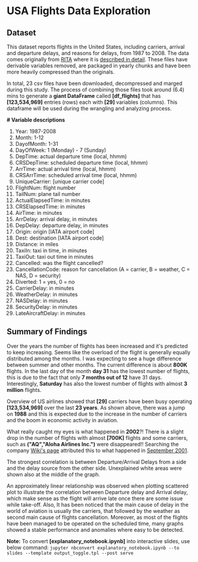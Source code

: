 # USA Flights Data Exploration

## Dataset

This dataset reports flights in the United States, including carriers, arrival and departure delays, and reasons for delays, from 1987 to 2008. The data comes originally from [RITA](https://www.transtats.bts.gov/OT_Delay/OT_DelayCause1.asp) where it is [described in detail](https://www.transtats.bts.gov/Fields.asp?Table_ID=236). These files have derivable variables removed, are packaged in yearly chunks and have been more heavily compressed than the originals.

In total, 23 csv files have been downloaded, decompressed and marged during this study. The process of combining those files took around (6.4) mins to generate a **giant DataFrame** called __[df_flights]__ that has **[123,534,969]** entries (rows) each with **[29]** variables (columns). This dataframe will be used during the wrangling and analyzing process.

**# Variable descriptions**

1. Year: 1987-2008
2. Month: 1-12
3. DayofMonth: 1-31
4. DayOfWeek: 1 (Monday) - 7 (Sunday)
5. DepTime: actual departure time (local, hhmm)
6. CRSDepTime: scheduled departure time (local, hhmm)
7. ArrTime: actual arrival time (local, hhmm)
8. CRSArrTime: scheduled arrival time (local, hhmm)
9. UniqueCarrier: [unique carrier code]
10. FlightNum: flight number
11. TailNum: plane tail number
12. ActualElapsedTime: in minutes
13. CRSElapsedTime: in minutes
14. AirTime: in minutes
15. ArrDelay: arrival delay, in minutes
16. DepDelay: departure delay, in minutes
17. Origin: origin [IATA airport code]
18. Dest: destination [IATA airport code]
19. Distance: in miles
20. TaxiIn: taxi in time, in minutes
21. TaxiOut: taxi out time in minutes
22. Cancelled: was the flight cancelled?
23. CancellationCode: reason for cancellation (A = carrier, B = weather, C = NAS, D = security)
24. Diverted: 1 = yes, 0 = no
25. CarrierDelay: in minutes
26. WeatherDelay: in minutes
27. NASDelay: in minutes
28. SecurityDelay: in minutes
29. LateAircraftDelay: in minutes



## Summary of Findings

Over the years the number of flights has been increased and it's predicted to keep increasing. Seems like the overload of the flight is generally equally distributed among the months. I was expecting to see a huge difference between summer and other months. The current difference is about **800K** flights. In the last day of the month **day 31** has the lowest number of flights, this is due to the fact that only **7 months out of 12** have 31 days. Interestingly, **Saturday** has also the lowest number of flights with almost **3 million** flights.

Overview of US airlines showed that **[29]** carriers have been busy operating **[123,534,969]** over the last **23 years**. As shown above, there was a jump on **1988** and this is expected due to the increase in the number of carriers and the boom in economic activity in aviation.

What really caught my eyes is what happened in **2002**?! There is a slight drop in the number of flights with almost **[700K]** flights and some carriers, such as **("AQ","Aloha Airlines Inc.")** were disappeared!! Searching the company [Wiki's page](https://en.wikipedia.org/wiki/Aloha_Airlines) attributed this to what happened in [September 2001](https://en.wikipedia.org/wiki/September_11_attacks).

The strongest correlation is between Departure/Arrival Delays from a side and the delay source from the other side. Unexplained white areas were shown also at the middle of the graph.

An approximately linear relationship was observed when plotting scattered plot to illustrate the correlation between Departure delay and Arrival delay, which make sense as the flight will arrive late once there are some issue while take-off. Also, It has been noticed that the main cause of delay in the world of aviation is usually the carriers, that followed by the weather as second main cause of flights cancellation. Moreover, as most of the flights have been managed to be operated on the scheduled time, many graphs showed a stable performance and anomalies where easy to be detected.


**Note:** To convert **[explanatory_notebook.ipynb]** into interactive slides, use below command:
`jupyter nbconvert explanatory_notebook.ipynb --to slides --template output_toggle.tpl --post serve`

